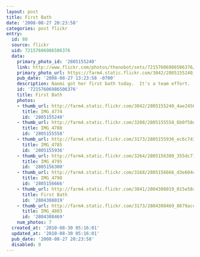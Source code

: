```yaml
---
layout: post
title: First Bath
date: '2008-08-27 20:23:58'
categories: post flickr
entry:
  id: 80
  source: flickr
  uid: 72157606986506376
  data:
    primary_photo_id: '2805155240'
    link: http://www.flickr.com/photos/thenobot/sets/72157606986506376/
    primary_photo_url: https://farm4.static.flickr.com/3042/2805155240_4ae2456fba_m.jpg
    pub_date: '2008-08-27 13:23:58 -0700'
    description: Naomi got her first bath today.  It's a team effort.
    id: '72157606986506376'
    title: First Bath
    photos:
    - thumb_url: http://farm4.static.flickr.com/3042/2805155240_4ae2456fba_s.jpg
      title: IMG_4774
      id: '2805155240'
    - thumb_url: http://farm4.static.flickr.com/3208/2805155558_6b0f58e879_s.jpg
      title: IMG_4780
      id: '2805155558'
    - thumb_url: http://farm4.static.flickr.com/3173/2805155936_ec6c743489_s.jpg
      title: IMG_4785
      id: '2805155936'
    - thumb_url: http://farm4.static.flickr.com/3264/2805156300_355dc71f0c_s.jpg
      title: IMG_4795
      id: '2805156300'
    - thumb_url: http://farm4.static.flickr.com/3168/2805156666_d3e604d4ae_s.jpg
      title: IMG_4798
      id: '2805156666'
    - thumb_url: http://farm4.static.flickr.com/3041/2804308019_015e58a125_s.jpg
      title: First Bath
      id: '2804308019'
    - thumb_url: http://farm4.static.flickr.com/3173/2804308469_8679acc0b4_s.jpg
      title: IMG_4803
      id: '2804308469'
    num_photos: 7
  created_at: '2010-08-30 05:16:01'
  updated_at: '2010-08-30 05:16:01'
  pub_date: '2008-08-27 20:23:58'
  disabled: 0
---
```

